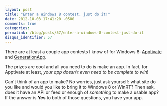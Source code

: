 ```yaml
---
layout: post
title: "Enter a Windows 8 contest, just do it!"
date: 2012-10-03 17:41:20 -0500
comments: true
categories:
permalink: /blog/posts/57/enter-a-windows-8-contest-just-do-it
disqus_identifier: 57
---
```


There are at least a couple app contests I know of for Windows 8: [Apptivate](http://apptivate.ms) and [GenerationApp](http://www.generationapp.com/giveaway/).

The prizes are cool and all you need to do is make an app. In fact, for Apptivate at least, *your app doesn't even need to be complete to win*!

Can't think of an app to make? No worries, just ask yourself: what site do you like and would you like to bring it to Windows 8 or WinRT? Then ask, does it have an API or feed or enough of *something* to make a usable app? If the answer is **Yes** to both of those questions, you have your app.